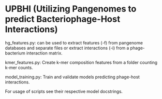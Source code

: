# UPBHI (Utilizing Pangenomes to predict Bacteriophage-Host Interactions)

hg_features.py: can be used to extract features (-f) from pangenome databases and separate files or extract interactions (-i) from a phage-bacterium interaction matrix.

kmer_features.py: Create k-mer composition features from a folder counting k-mer counts.

model_training.py: Train and validate models predicting phage-host interactions.

For usage of scripts see their respective model docstrings.

